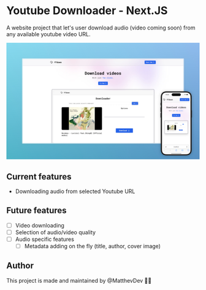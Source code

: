 # Youtube Downloader - Next.JS

A website project that let's user download audio (video coming soon) from any available youtube video URL.

![](/public/demo-device.png)

## Current features

 - Downloading audio from selected Youtube URL

## Future features

 - [ ] Video downloading
 - [ ] Selection of audio/video quality
 - [ ] Audio specific features
   - [ ] Metadata adding on the fly (title, author, cover image)

## Author

This project is made and maintained by @MatthevDev 🧑‍💻

